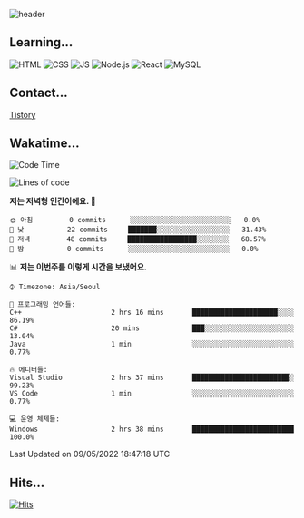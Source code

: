 ![header](https://capsule-render.vercel.app/api?type=waving&color=auto&height=300&section=header&text=Hi%20there%20👋&fontSize=60)

## Learning...
![HTML](https://img.shields.io/badge/HTML-E34F26?style=flat-square&logo=HTML5&logoColor=black) ![CSS](https://img.shields.io/badge/CSS-1572B6?style=flat-square&logo=CSS3&logoColor=black) ![JS](https://img.shields.io/badge/JavaScript-F7DF1E?style=flat-square&logo=JavaScript&logoColor=black) ![Node.js](https://img.shields.io/badge/Node.js-339933?style=flat-square&logo=Node.js&logoColor=black) ![React](https://img.shields.io/badge/React-61DAFB?style=flat-square&logo=React&logoColor=black) ![MySQL](https://img.shields.io/badge/MySQL-4479A1?style=flat-square&logo=MySQL&logoColor=black) 

## Contact...
[Tistory](https://tomymoon.tistory.com/)


## Wakatime...
 <!--START_SECTION:waka-->
![Code Time](http://img.shields.io/badge/Code%20Time-82%20hrs%2041%20mins-blue)

![Lines of code](https://img.shields.io/badge/%EC%A0%80%EB%8A%94%20%EC%97%AC%ED%83%9C%EA%B9%8C%EC%A7%80%20-82%20Thousand%20%EC%A4%84%EC%9D%98%20%EC%BD%94%EB%93%9C%EB%A5%BC%20%EC%9E%91%EC%84%B1%ED%96%88%EC%96%B4%EC%9A%94.-blue)

**저는 저녁형 인간이에요. 🦉** 

```text
🌞 아침         0 commits      ░░░░░░░░░░░░░░░░░░░░░░░░░   0.0% 
🌆 낮　         22 commits     ███████░░░░░░░░░░░░░░░░░░   31.43% 
🌃 저녁         48 commits     █████████████████░░░░░░░░   68.57% 
🌙 밤　         0 commits      ░░░░░░░░░░░░░░░░░░░░░░░░░   0.0%

```


📊 **저는 이번주를 이렇게 시간을 보냈어요.** 

```text
⌚︎ Timezone: Asia/Seoul

💬 프로그래밍 언어들: 
C++                      2 hrs 16 mins       █████████████████████░░░░   86.19% 
C#                       20 mins             ███░░░░░░░░░░░░░░░░░░░░░░   13.04% 
Java                     1 min               ░░░░░░░░░░░░░░░░░░░░░░░░░   0.77%

🔥 에디터들: 
Visual Studio            2 hrs 37 mins       ████████████████████████░   99.23% 
VS Code                  1 min               ░░░░░░░░░░░░░░░░░░░░░░░░░   0.77%

💻 운영 체제들: 
Windows                  2 hrs 38 mins       █████████████████████████   100.0%

```


 Last Updated on 09/05/2022 18:47:18 UTC
<!--END_SECTION:waka-->

## Hits...

[![Hits](https://hits.seeyoufarm.com/api/count/incr/badge.svg?url=https%3A%2F%2Fgithub.com%2Fabyss-s%2F&count_bg=%23C47CFF&title_bg=%23FF7272&icon=&icon_color=%23E7E7E7&title=hits&edge_flat=false)](https://hits.seeyoufarm.com)

<!--
**abyss-s/abyss-s** is a ✨ _special_ ✨ repository because its `README.md` (this file) appears on your GitHub profile.

Here are some ideas to get you started:

- 🔭 I’m currently working on ...
- 🌱 I’m currently learning ...
- 👯 I’m looking to collaborate on ...
- 🤔 I’m looking for help with ...
- 💬 Ask me about ...
- 📫 How to reach me: ...
- 😄 Pronouns: ...
- ⚡ Fun fact: ...
-->

